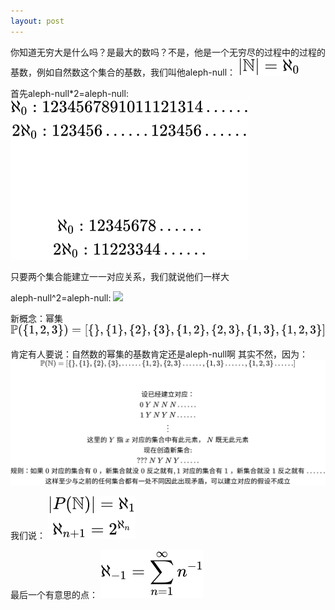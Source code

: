 ```yaml
---
layout: post
---
```

你知道无穷大是什么吗？是最大的数吗？不是，他是一个无穷尽的过程中的过程的基数，例如自然数这个集合的基数，我们叫他aleph-null：
![](/assets/img/aleph.svg)
  
首先aleph-null*2=aleph-null:
![](/assets/img/d7.svg)
  
只要两个集合能建立一一对应关系，我们就说他们一样大
  
aleph-null^2=aleph-null:
![](/assets/img/zm.dvg)
  
新概念：幂集
![](/assets/img/ps.svg)

肯定有人要说：自然数的幂集的基数肯定还是aleph-null啊
其实不然，因为：
![](/assets/img/cantor.svg)

我们说：
![](/assets/img/cxa.svg)

最后一个有意思的点：
![](/assets/img/f.svg)